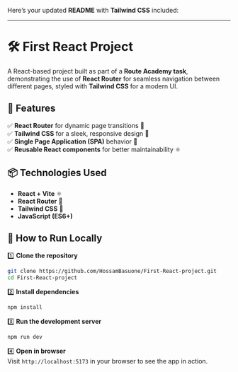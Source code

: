 Here’s your updated **README** with **Tailwind CSS** included:  

---

# 🛠 First React Project  

A React-based project built as part of a **Route Academy task**, demonstrating the use of **React Router** for seamless navigation between different pages, styled with **Tailwind CSS** for a modern UI.  

## 🚀 Features  

✅ **React Router** for dynamic page transitions 🚏  
✅ **Tailwind CSS** for a sleek, responsive design 🎨  
✅ **Single Page Application (SPA)** behavior 📄  
✅ **Reusable React components** for better maintainability ⚛️  

## 📦 Technologies Used  

- **React + Vite** ⚛️  
- **React Router** 🚏  
- **Tailwind CSS** 💨  
- **JavaScript (ES6+)**  

## 🚀 How to Run Locally  

1️⃣ **Clone the repository**  
```bash
git clone https://github.com/HossamBasuone/First-React-project.git
cd First-React-project
```

2️⃣ **Install dependencies**  
```bash
npm install
```

3️⃣ **Run the development server**  
```bash
npm run dev
```

4️⃣ **Open in browser**  
Visit `http://localhost:5173` in your browser to see the app in action.  
